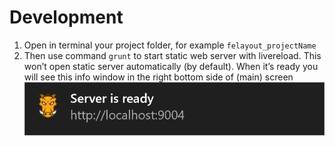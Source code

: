 # Development

1. Open in terminal your project folder, for example ```felayout_projectName```
2. Then use command ```grunt``` to start static web server with livereload. This won’t open static server automatically (by default). When it’s ready you will see this info window in the right bottom side of (main) screen
![](t3kit-docs-grunt-ready.png)



